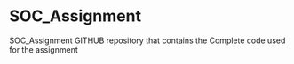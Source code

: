 # SOC_Assignment
SOC_Assignment
GITHUB repository that contains the Complete code used for the assignment
